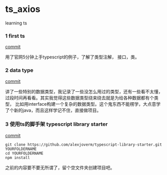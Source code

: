 # ts_axios
learning ts

### 1 first ts
[commit](https://github.com/biodancerwangzhi/ts_axios/commit/a38503e1d6292add6715f545e8b25e9f52101f8c/src/1first_ts.ts)  

用了官网5分钟上手typescript的例子，了解了类型注解， 接口，类。  

### 2 data type

[commit](https://github.com/biodancerwangzhi/ts_axios/commit/429624061ca4226a2796562295076c67d062d5bd/src/2data_type.ts)  

讲了一些特别的数据类型，我记录了一些没怎么用过的类型，还有一些看不太懂，过段时间再看看。其实我觉得这些数据类型绕来绕去就是为给各种数据都有个类型， 比如用interface构建一个复杂的数据类型。这个鬼东西不能楞学，大点意学了个新的java，而且这样学记不住，直接做项目。  

### 3 使用ts的脚手架 typescript library starter
[commit]()  

```
git clone https://github.com/alexjoverm/typescript-library-starter.git YOURFOLDERNAME
cd YOURFOLDERNAME
npm install
```
之前的内容要不要无所谓了，留个空文件夹创建项目吧。  


